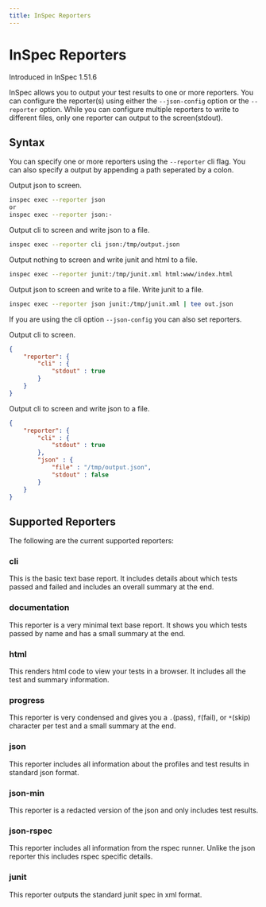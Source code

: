```yaml
---
title: InSpec Reporters
---
```


# InSpec Reporters

Introduced in InSpec 1.51.6

InSpec allows you to output your test results to one or more reporters. You can configure the reporter(s) using either the `--json-config` option or the `--reporter` option. While you can configure multiple reporters to write to different files, only one reporter can output to the screen(stdout).

## Syntax

You can specify one or more reporters using the `--reporter` cli flag. You can also specify a output by appending a path seperated by a colon.

Output json to screen.

```bash
inspec exec --reporter json
or
inspec exec --reporter json:-
```

Output cli to screen and write json to a file.

```bash
inspec exec --reporter cli json:/tmp/output.json
```

Output nothing to screen and write junit and html to a file.

```bash
inspec exec --reporter junit:/tmp/junit.xml html:www/index.html
```

Output json to screen and write to a file. Write junit to a file.

```bash
inspec exec --reporter json junit:/tmp/junit.xml | tee out.json
```

If you are using the cli option `--json-config` you can also set reporters.

Output cli to screen.

```json
{
    "reporter": {
        "cli" : {
            "stdout" : true
        }
    }
}
```

Output cli to screen and write json to a file.

```json
{
    "reporter": {
        "cli" : {
            "stdout" : true
        },
        "json" : {
            "file" : "/tmp/output.json",
            "stdout" : false
        }
    }
}
```

## Supported Reporters

The following are the current supported reporters:

### cli

This is the basic text base report. It includes details about which tests passed and failed and includes an overall summary at the end.

### documentation

This reporter is a very minimal text base report. It shows you which tests passed by name and has a small summary at the end.

### html

This renders html code to view your tests in a browser. It includes all the test and summary information.

### progress

This reporter is very condensed and gives you a `.`(pass), `f`(fail), or `*`(skip) character per test and a small summary at the end.

### json

This reporter includes all information about the profiles and test results in standard json format.

### json-min

This reporter is a redacted version of the json and only includes test results.

### json-rspec

This reporter includes all information from the rspec runner. Unlike the json reporter this includes rspec specific details.

### junit

This reporter outputs the standard junit spec in xml format.
